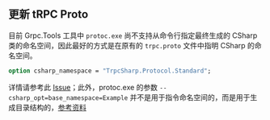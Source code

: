 ﻿
## 更新 tRPC Proto

目前 Grpc.Tools 工具中 `protoc.exe` 尚不支持从命令行指定最终生成的 CSharp 类的命名空间，因此最好的方式是在原有的 `trpc.proto` 文件中指明 CSharp 的命名空间。

```proto
option csharp_namespace = "TrpcSharp.Protocol.Standard";
```

详情请参考此 [Issue](https://github.com/protocolbuffers/protobuf/issues/6846)；此外，protoc.exe 的参数 `--csharp_opt=base_namespace=Example` 并不是用于指令命名空间的，而是用于生成目录结构的，[参考资料](https://developers.google.com/protocol-buffers/docs/reference/csharp-generated)

